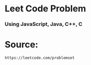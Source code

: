 # Leet Code Problem
 
### Using JavaScript, Java, C++, C

# Source:
```
https://leetcode.com/problemset
```